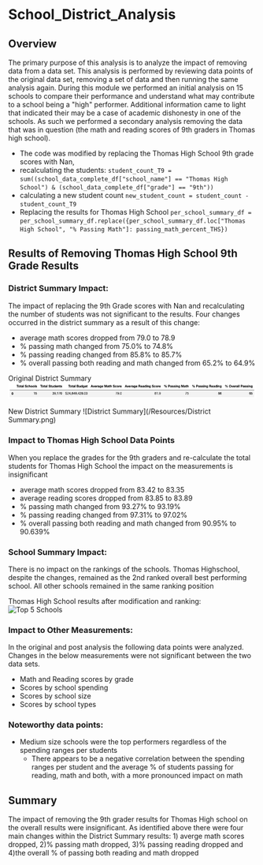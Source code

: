 # School_District_Analysis

## Overview
The primary purpose of this analysis is to analyze the impact of removing data from a data set.  This analysis is performed by reviewing data points of the original data set, removing a set of data and then running the same analysis again.  During this module we performed an initial analysis on 15 schools to compare their performance and understand what may contribute to a school being a "high" performer.  Additional information came to light that indicated their may be a case of academic dishonesty in one of the schools.  As such we performed a secondary analysis removing the data that was in question (the math and reading scores of 9th graders in Thomas high school).  

  - The code was modified by replacing the Thomas High School 9th grade scores with Nan, 
  - recalculating the students: `student_count_T9 = sum((school_data_complete_df["school_name"] == "Thomas High School") & (school_data_complete_df["grade"] == "9th"))`
  - calculating a new student count `new_student_count = student_count - student_count_T9`
  - Replacing the results for Thomas High School `per_school_summary_df = per_school_summary_df.replace({per_school_summary_df.loc["Thomas High School", "% Passing Math"]: passing_math_percent_THS})`


## Results of Removing Thomas High School 9th Grade Results

### District Summary Impact:
The impact of replacing the 9th Grade scores with Nan and recalculating the number of students was not significant to the results.  Four changes occurred in the district summary as a result of this change:
 - average math scores dropped from 79.0 to 78.9
 - % passing math changed from 75.0% to 74.8%
 - % passing reading changed from 85.8% to 85.7%
 - % overall passing both reading and math changed from 65.2% to 64.9%

Original District Summary
![Original_District_Summary](/Resources/District_Summary_Original.png)

New District Summary
![District Summary](/Resources/District Summary.png)

### Impact to Thomas High School Data Points
When you replace the grades for the 9th graders and re-calculate the total students for Thomas High School the impact on the measurements is insignificant
 - average math scores dropped from 83.42 to 83.35
 - average reading scores dropped from 83.85 to 83.89
 - % passing math changed from 93.27% to 93.19%
 - % passing reading changed from 97.31% to 97.02%
 - % overall passing both reading and math changed from 90.95% to 90.639%

### School Summary Impact:
There is no impact on the rankings of the schools.  Thomas Highschool, despite the changes, remained as the 2nd ranked overall best performing school.  All other schools remained in the same ranking position

Thomas High School results after modification and ranking:
![Top 5 Schools](Top5_Schools.png)

### Impact to Other Measurements:
In the original and post analysis the following data points were analyzed.  Changes in the below measurements were not significant between the two data sets.
  - Math and Reading scores by grade
  - Scores by school spending
  - Scores by school size
  - Scores by school types

### Noteworthy data points:
- Medium size schools were the top performers regardless of the spending ranges per students
  - There appears to be a negative correlation between the spending ranges per student and the average % of students passing for reading, math and both, with a more pronounced impact on math

## Summary
The impact of removing the 9th grader results for Thomas High school on the overall results were insignificant.  As identified above there were four main changes within the District Summary results: 1) averge math scores dropped, 2)% passing math dropped, 3)% passing reading dropped and 4)the overall % of passing both reading and math dropped





